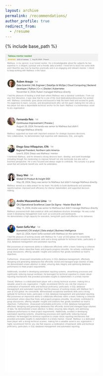 ```yaml
---
layout: archive
permalink: /recommendations/
author_profile: true
redirect_from:
  - /resume
---
```


{% include base_path %}
<!-- {% include toc %} -->

![alt text](recommendations.jpg)

